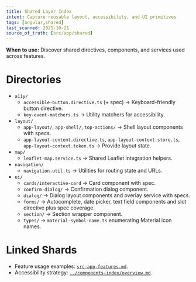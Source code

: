 ```yaml
---
title: Shared Layer Index
intent: Capture reusable layout, accessibility, and UI primitives
tags: [angular,shared]
last_scanned: 2025-10-21
source_of_truth: [src/app/shared]
---
```

**When to use:** Discover shared directives, components, and services used across features.

# Directories
- `a11y/`
  - `accessible-button.directive.ts` (+ spec) → Keyboard-friendly button directive.
  - `key-event-matchers.ts` → Utility matchers for accessibility.
- `layout/`
  - `app-layout/`, `app-shell/`, `top-actions/` → Shell layout components with specs.
  - `app-layout-content.directive.ts`, `app-layout-context.store.ts`, `app-layout-context.token.ts` → Provide layout state.
- `map/`
  - `leaflet-map.service.ts` → Shared Leaflet integration helpers.
- `navigation/`
  - `navigation.util.ts` → Utilities for routing state and URLs.
- `ui/`
  - `cards/interactive-card` → Card component with spec.
  - `confirm-dialog/` → Confirmation dialog component.
  - `dialog/` → Dialog layout components and overlay service with specs.
  - `forms/` → Autocomplete, date picker, text field components and slot directive plus spec coverage.
  - `section/` → Section wrapper component.
  - `types/` → `material-symbol-name.ts` enumerating Material icon names.

# Linked Shards
- Feature usage examples: [`src-app-features.md`](./src-app-features.md).
- Accessibility strategy: [`../components-index/overview.md`](../components-index/overview.md#a11y-and-shared-ui).
